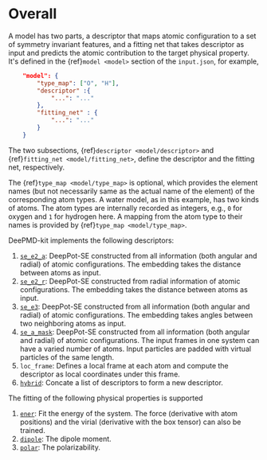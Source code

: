 # Overall

A model has two parts, a descriptor that maps atomic configuration to a set of symmetry invariant features, and a fitting net that takes descriptor as input and predicts the atomic contribution to the target physical property. It's defined in the {ref}`model <model>` section of the `input.json`, for example,
```json
    "model": {
        "type_map":	["O", "H"],
        "descriptor" :{
            "...": "..."
        },
        "fitting_net" : {
            "...": "..."
        }
    }
```
The two subsections, {ref}`descriptor <model/descriptor>` and {ref}`fitting_net <model/fitting_net>`, define the descriptor and the fitting net, respectively.

The {ref}`type_map <model/type_map>` is optional, which provides the element names (but not necessarily same as the actual name of the element) of the corresponding atom types. A water model, as in this example, has two kinds of atoms. The atom types are internally recorded as integers, e.g., `0` for oxygen and `1` for hydrogen here. A mapping from the atom type to their names is provided by {ref}`type_map <model/type_map>`.

DeePMD-kit implements the following descriptors:
1. [`se_e2_a`](train-se-e2-a.md): DeepPot-SE constructed from all information (both angular and radial) of atomic configurations. The embedding takes the distance between atoms as input.
2. [`se_e2_r`](train-se-e2-r.md): DeepPot-SE constructed from radial information of atomic configurations. The embedding takes the distance between atoms as input.
3. [`se_e3`](train-se-e3.md): DeepPot-SE constructed from all information (both angular and radial) of atomic configurations. The embedding takes angles between two neighboring atoms as input.
4. [`se_a_mask`](train-se-a-mask.md): DeepPot-SE constructed from all information (both angular and radial) of atomic configurations. The input frames in one system can have a varied number of atoms. Input particles are padded with virtual particles of the same length.
5. `loc_frame`: Defines a local frame at each atom and compute the descriptor as local coordinates under this frame.
6. [`hybrid`](train-hybrid.md): Concate a list of descriptors to form a new descriptor.

The fitting of the following physical properties is supported
1. [`ener`](train-energy.md): Fit the energy of the system. The force (derivative with atom positions) and the virial (derivative with the box tensor) can also be trained.
2. [`dipole`](train-fitting-tensor.md): The dipole moment.
3. [`polar`](train-fitting-tensor.md): The polarizability.
